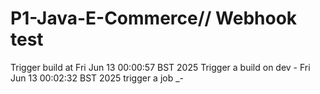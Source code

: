 # P1-Java-E-Commerce// Webhook test
Trigger build at Fri Jun 13 00:00:57 BST 2025
Trigger a  build on dev - Fri Jun 13 00:02:32 BST 2025
trigger a job _-
